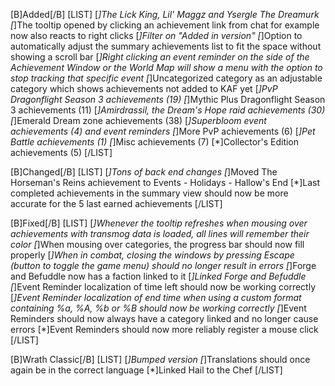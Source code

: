[B]Added[/B]
[LIST]
[*]The Lick King, Lil' Maggz and Ysergle The Dreamurk
[*]The tooltip opened by clicking an achievement link from chat for example now also reacts to right clicks
[*]Filter on "Added in version"
[*]Option to automatically adjust the summary achievements list to fit the space without showing a scroll bar
[*]Right clicking an event reminder on the side of the Achievement Window or the World Map will show a menu with the option to stop tracking that specific event
[*]Uncategorized category as an adjustable category which shows achievements not added to KAF yet
[*]PvP Dragonflight Season 3 achievements (19)
[*]Mythic Plus Dragonflight Season 3 achievements (11)
[*]Amirdrassil, the Dream's Hope raid achievements (30)
[*]Emerald Dream zone achievements (38)
[*]Superbloom event achievements (4) and event reminders
[*]More PvP achievements (6)
[*]Pet Battle achievements (1)
[*]Misc achievements (7)
[*]Collector's Edition achievements (5)
[/LIST]

[B]Changed[/B]
[LIST]
[*]Tons of back end changes
[*]Moved The Horseman's Reins achievement to Events - Holidays - Hallow's End
[*]Last completed achievements in the summary view should now be more accurate for the 5 last earned achievements
[/LIST]

[B]Fixed[/B]
[LIST]
[*]Whenever the tooltip refreshes when mousing over achievements with transmog data is loaded, all lines will remember their color
[*]When mousing over categories, the progress bar should now fill properly
[*]When in combat, closing the windows by pressing Escape (button to toggle the game menu) should no longer result in errors
[*]Forge and Befuddle now has a faction linked to it
[*]Linked Forge and Befuddle
[*]Event Reminder localization of time left should now be working correctly
[*]Event Reminder localization of end time when using a custom format containing %a, %A, %b or %B should now be working correctly
[*]Event Reminders should now always have a category linked and no longer cause errors
[*]Event Reminders should now more reliably register a mouse click
[/LIST]

[B]Wrath Classic[/B]
[LIST]
[*]Bumped version
[*]Translations should once again be in the correct language
[*]Linked Hail to the Chef
[/LIST]